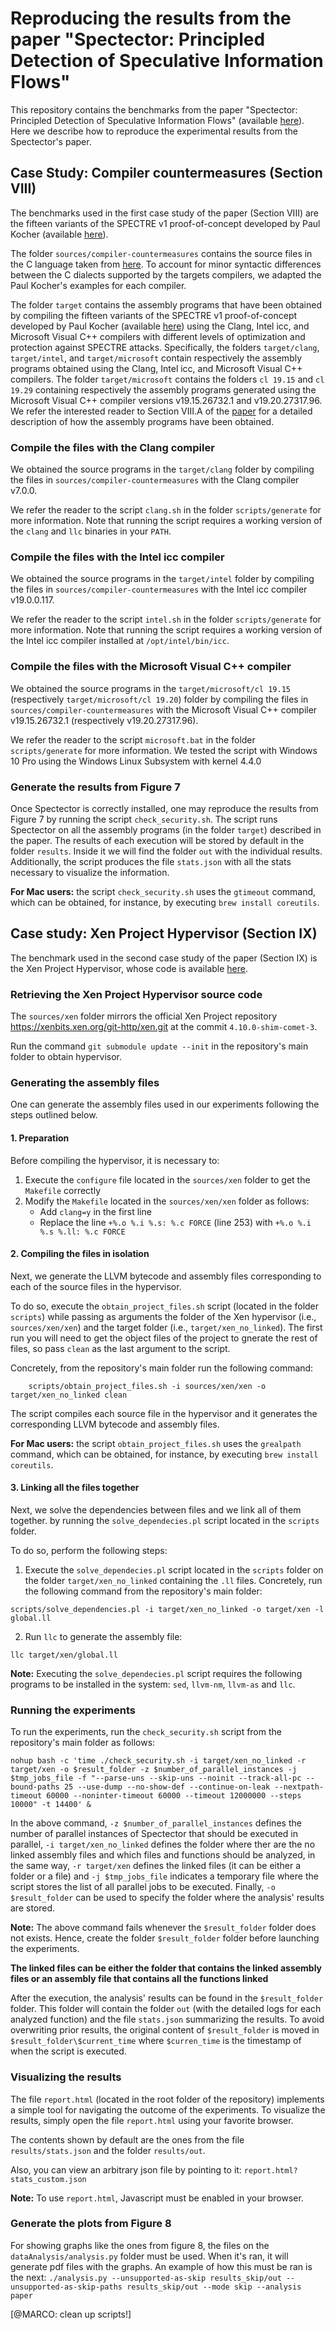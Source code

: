 # <a name="benchmarks"></a> Reproducing the results from the paper "Spectector: Principled Detection of Speculative Information Flows"

This repository contains the benchmarks from the paper "Spectector:
Principled Detection of Speculative Information Flows" (available
[here](https://spectector.github.io/papers/spectector.pdf)). Here we
describe how to reproduce the experimental results from the
Spectector's paper.

## Case Study: Compiler countermeasures (Section VIII)

The benchmarks used in the first case study of the paper (Section
VIII) are the fifteen variants of the SPECTRE v1 proof-of-concept
developed by Paul Kocher (available
[here](https://www.paulkocher.com/doc/MicrosoftCompilerSpectreMitigation.html)).

The folder `sources/compiler-countermeasures` contains the source
files in the C language taken from
[here](https://www.paulkocher.com/doc/MicrosoftCompilerSpectreMitigation.html).
To account for minor syntactic differences between the C dialects
supported by the targets compilers, we adapted the Paul Kocher's
examples for each compiler.

The folder `target` contains the assembly programs that have been
obtained by compiling the fifteen variants of the SPECTRE v1
proof-of-concept developed by Paul Kocher (available
[here](https://www.paulkocher.com/doc/MicrosoftCompilerSpectreMitigation.html))
using the Clang, Intel icc, and Microsoft Visual C++ compilers with
different levels of optimization and protection against SPECTRE
attacks. Specifically, the folders `target/clang`, `target/intel`, and
`target/microsoft` contain respectively the assembly programs obtained
using the Clang, Intel icc, and Microsoft Visual C++ compilers.  The
folder `target/microsoft` contains the folders `cl 19.15` and `cl
19.29` containing respectively the assembly programs generated using
the Microsoft Visual C++ compiler versions v19.15.26732.1 and
v19.20.27317.96. We refer the interested reader to Section VIII.A of
the [paper](https://spectector.github.io/papers/spectector.pdf) for a
detailed description of how the assembly programs have been obtained.

### Compile the files with the Clang compiler

We obtained the source programs in the `target/clang` folder by
compiling the files in `sources/compiler-countermeasures` with the
Clang compiler v7.0.0.

We refer the reader to the script `clang.sh` in the folder
`scripts/generate` for more information. Note that running the script
requires a working version of the `clang` and `llc` binaries in your
`PATH`.

### Compile the files with the Intel icc compiler

We obtained the source programs in the `target/intel` folder by
compiling the files in `sources/compiler-countermeasures` with the
Intel icc compiler v19.0.0.117.

We refer the reader to the script `intel.sh` in the folder
`scripts/generate` for more information. Note that running the script
requires a working version of the Intel icc compiler installed at
`/opt/intel/bin/icc`.

### Compile the files with the Microsoft Visual C++ compiler

We obtained the source programs in the `target/microsoft/cl 19.15`
(respectively `target/microsoft/cl 19.20`) folder by compiling the
files in `sources/compiler-countermeasures` with the Microsoft Visual
C++ compiler v19.15.26732.1 (respectively v19.20.27317.96).

We refer the reader to the script `microsoft.bat` in the folder
`scripts/generate` for more information. We tested the script with
Windows 10 Pro using the Windows Linux Subsystem with kernel 4.4.0

### Generate the results from Figure 7

Once Spectector is correctly installed, one may reproduce the results
from Figure 7 by running the script `check_security.sh`.  The script
runs Spectector on all the assembly programs (in the folder `target`)
described in the paper.  The results of each execution will be stored
by default in the folder `results`.  Inside it we will find the folder
`out` with the individual results.  Additionally, the script produces
the file `stats.json` with all the stats necessary to visualize the
information.

 **For Mac users:** the script `check_security.sh` uses the `gtimeout`
 command, which can be obtained, for instance, by executing `brew
 install coreutils`.

## Case study: Xen Project Hypervisor (Section IX)

The benchmark used in the second case study of the paper (Section IX) is the Xen
Project Hypervisor, whose code is available
[here](https://xenbits.xen.org/git-http/xen.git).

### Retrieving the Xen Project Hypervisor source code

The `sources/xen` folder mirrors the official Xen Project repository
https://xenbits.xen.org/git-http/xen.git at the commit
`4.10.0-shim-comet-3`.

Run the command `git submodule update --init` in the repository's main
folder to obtain hypervisor.



### Generating the assembly files

One can generate the assembly files used in our experiments following
the steps outlined below.

#### 1. Preparation

Before compiling the hypervisor, it is necessary to:
1. Execute the `configure` file located in the `sources/xen` folder to
   get the `Makefile` correctly
2. Modify the `Makefile` located in the `sources/xen/xen` folder as
   follows:
    * Add `clang=y` in the first line
    * Replace the line `+%.o %.i %.s: %.c FORCE` (line 253) with `+%.o
      %.i %.s %.ll: %.c FORCE`

#### 2. Compiling the files in isolation
Next, we generate the LLVM bytecode and assembly files corresponding
to each of the source files in the hypervisor.

To do so, execute the `obtain_project_files.sh` script (located in the
folder `scripts`) while passing as arguments the folder of the Xen
hypervisor (i.e., `sources/xen/xen`) and the target folder (i.e.,
`target/xen_no_linked`). The first run you will need to get the object
files of the project to gnerate the rest of files, so pass `clean` as
the last argument to the script.

Concretely, from the repository's main folder run the following
command:

```
    scripts/obtain_project_files.sh -i sources/xen/xen -o target/xen_no_linked clean
```

The script compiles each source file in the hypervisor and it
generates the corresponding LLVM bytecode and assembly files.

 **For Mac users:** the script `obtain_project_files.sh` uses the
 `grealpath` command, which can be obtained, for instance, by
 executing `brew install coreutils`.

#### 3. Linking all the files together

Next, we solve the dependencies between files and we link all of them
together.  by running the `solve_dependecies.pl` script located in the
`scripts` folder.

To do so, perform the following steps:
1. Execute the `solve_dependecies.pl` script located in the `scripts`
   folder on the folder `target/xen_no_linked` containing the `.ll`
   files. Concretely, run the following command from the repository's
   main folder:

```
scripts/solve_dependencies.pl -i target/xen_no_linked -o target/xen -l global.ll
```
2. Run `llc` to generate the assembly file:
```
llc target/xen/global.ll
```

**Note:** Executing the `solve_dependecies.pl` script requires the
following programs to be installed in the system: `sed`, `llvm-nm`,
`llvm-as` and `llc`.

### Running the experiments

To run the experiments, run the `check_security.sh` script from the
repository's main folder as follows:

```
nohup bash -c 'time ./check_security.sh -i target/xen_no_linked -r target/xen -o $result_folder -z $number_of_parallel_instances -j $tmp_jobs_file -f "--parse-uns --skip-uns --noinit --track-all-pc --bound-paths 25 --use-dump --no-show-def --continue-on-leak --nextpath-timeout 60000 --noninter-timeout 60000 --timeout 12000000 --steps 10000" -t 14400' &
```

In the above command, `-z $number_of_parallel_instances` defines the
number of parallel instances of Spectector that should be executed in
parallel, `-i target/xen_no_linked` defines the folder where ther are
the no linked assembly files and which files and functions should be
analyzed, in the same way, `-r target/xen` defines the linked files
(it can be either a folder or a file) and `-j $tmp_jobs_file`
indicates a temporary file where the script stores the list of all
parallel jobs to be executed. Finally, `-o $result_folder` can be used
to specify the folder where the analysis' results are stored.

**Note:** The above command fails whenever the `$result_folder` folder
does not exists.  Hence, create the folder `$result_folder` folder
before launching the experiments.


**The linked files can be either the folder that contains the linked
assembly files or an assembly file that contains all the functions
linked**


After the execution, the analysis' results can be found in the
`$result_folder` folder.  This folder will contain the folder `out`
(with the detailed logs for each analyzed function) and the file
`stats.json` summarizing the results.  To avoid overwriting prior
results, the original content of `$result_folder` is moved in
`$result_folder\$current_time` where `$curren_time` is the timestamp
of when the script is executed.

### Visualizing the results

The file `report.html` (located in the root folder of the repository)
implements a simple tool for navigating the outcome of the
experiments. To visualize the results, simply open the file
`report.html` using your favorite browser.

The contents shown by default are the ones from the file
`results/stats.json` and the folder `results/out`.

Also, you can view an arbitrary json file by pointing to it:
`report.html?stats_custom.json`

**Note:** To use `report.html`, Javascript must be enabled in your
browser.

### Generate the plots from Figure 8

For showing graphs like the ones from figure 8, the files on the
`dataAnalysis/analysis.py` folder must be used. When it's ran, it will
generate pdf files with the graphs. An example of how this must be ran
is the next: `./analysis.py --unsupported-as-skip results_skip/out
--unsupported-as-skip-paths results_skip/out --mode skip --analysis
paper`

[@MARCO: clean up scripts!]
